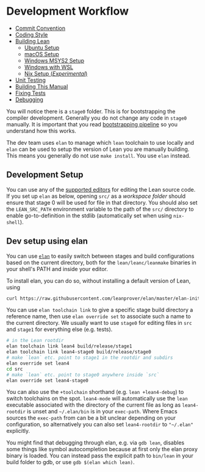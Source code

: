 # Development Workflow
- [Commit Convention](./commit_convention.md)
- [Coding Style](./coding_style.md)
- [Building Lean](../make/index.md)
  - [Ubuntu Setup](../make/ubuntu-16.04.md)
  - [macOS Setup](../make/osx-10.9.md)
  - [Windows MSYS2 Setup](../make/msys2.md)
  - [Windows with WSL](../make/wsl2.md)
  - [Nix Setup (*Experimental*)](../make/nix.md)
- [Unit Testing](./testing.md)
- [Building This Manual](./mdbook.md)
- [Fixing Tests](./fixing_tests.md)
- [Debugging](./debugging.md)

You will notice there is a `stage0` folder. This is for bootstrapping
the compiler development.  Generally you do not change any code in
`stage0` manually.  It is important that you read [bootstrapping
pipeline](bootstrap.md) so you understand how this works.

The dev team uses `elan` to manage which `lean` toolchain to use
locally and `elan` can be used to setup the version of Lean you are
manually building.  This means you generally do not use `make
install`. You use `elan` instead.

## Development Setup

You can use any of the [supported editors](../setup.md) for editing
the Lean source code. If you set up `elan` as below, opening `src/` as
a *workspace folder* should ensure that stage 0 will be used for file
in that directory. You should also set the `LEAN_SRC_PATH` environment
variable to the path of the `src/` directory to enable
go-to-definition in the stdlib (automatically set when using
`nix-shell`).

## Dev setup using elan

You can use [`elan`](https://github.com/leanprover/elan) to easily
switch between stages and build configurations based on the current
directory, both for the `lean/leanc/leanmake` binaries in your shell's
PATH and inside your editor.

To install elan, you can do so, without installing a default version of Lean, using
```bash
curl https://raw.githubusercontent.com/leanprover/elan/master/elan-init.sh -sSf | sh -s -- --default-toolchain none
```
You can use `elan toolchain link` to give a specific stage build
directory a reference name, then use `elan override set` to associate
such a name to the current directory. We usually want to use `stage0`
for editing files in `src` and `stage1` for everything else (e.g.
tests).
```bash
# in the Lean rootdir
elan toolchain link lean4 build/release/stage1
elan toolchain link lean4-stage0 build/release/stage0
# make `lean` etc. point to stage1 in the rootdir and subdirs
elan override set lean4
cd src
# make `lean` etc. point to stage0 anywhere inside `src`
elan override set lean4-stage0
```
You can also use the `+toolchain` shorthand (e.g. `lean +lean4-debug`) to switch
toolchains on the spot. `lean4-mode` will automatically use the `lean` executable
associated with the directory of the current file as long as `lean4-rootdir` is
unset and `~/.elan/bin` is in your `exec-path`. Where Emacs sources the
`exec-path` from can be a bit unclear depending on your configuration, so
alternatively you can also set `lean4-rootdir` to `"~/.elan"` explicitly.

You might find that debugging through elan, e.g. via `gdb lean`, disables some
things like symbol autocompletion because at first only the elan proxy binary
is loaded. You can instead pass the explicit path to `bin/lean` in your build
folder to gdb, or use `gdb $(elan which lean)`.
